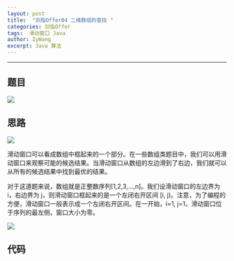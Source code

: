 ```yaml
---
layout: post
title:  "剑指Offer04 二维数组的查找 "
categories: 剑指Offer
tags:  滑动窗口 Java 
author: ZyWang
excerpt: Java 算法 
---
```


****
## 题目 ##

![](https://s1.ax1x.com/2020/08/22/daJEad.jpg)

## 思路 ##

![](https://pic.leetcode-cn.com/af4821c41d5b093e6a41ad5602208f9e7057cc1b002cd0053de71bc9a0e35b12.jpg)

滑动窗口可以看成数组中框起来的一个部分。在一些数组类题目中，我们可以用滑动窗口来观察可能的候选结果。当滑动窗口从数组的左边滑到了右边，我们就可以从所有的候选结果中找到最优的结果。

对于这道题来说，数组就是正整数序列[1,2,3,…,n]。我们设滑动窗口的左边界为 i，右边界为 j，则滑动窗口框起来的是一个左闭右开区间 [i, j)。注意，为了编程的方便，滑动窗口一般表示成一个左闭右开区间。在一开始，i=1, j=1，滑动窗口位于序列的最左侧，窗口大小为零。

![](https://pic.leetcode-cn.com/728c705889a672d5a85709cb3fd157216bb1a41dc377dcc125818d9e18b8dd55.jpg)


## 代码 ##